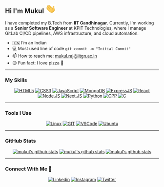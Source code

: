## Hi I'm Mukul <img height="30" width="35" src="assets/hi.gif" width="28px" alt="hi">

I have completed my B.Tech from **IIT Gandhinagar**. Currently, I'm working as a **Senior Software Engineer** at KPIT Technologies, where I manage GitLab CI/CD pipelines, AWS infrastructure, and cloud automation.

- :india: I’m an Indian
- :computer: Most used line of code `git commit -m "Initial Commit"`
- :mailbox: How to reach me: mukul.raj@iitgn.ac.in
- :wink: Fun fact: I love pizza :pizza:


---
### My Skills 
<div align="center">

<a href="https://github.com/mk-mukul/Amalthea-Task">![HTML5](https://img.shields.io/badge/html5-E34C26?style=for-the-badge&logo=html5&logoColor=FFFFFF)</a>
<a href="https://metis-website-iitgn.herokuapp.com/">![CSS3](https://img.shields.io/badge/css3-1572B6?style=for-the-badge&logo=css3&logoColor=FFFFFF)</a>
<a href="https://github.com/mk-mukul/btech20-iitgn/tree/sem-3">![JavaScript](https://img.shields.io/badge/javascript-f0db4f?style=for-the-badge&logo=javascript&logoColor=000000)</a>
<a href="https://github.com/mk-mukul/website_alpha">![MongoDB](https://img.shields.io/badge/mongodb-3FA037?style=for-the-badge&logo=mongodb&logoColor=FFFFFF)</a>
<a href="https://github.com/mk-mukul/website_alpha">![ExpressJS](https://img.shields.io/badge/expressjs-F66600?style=for-the-badge&logo=express&logoColor=FFFFFF)</a>
<a href="https://github.com/mk-mukul/website_alpha">![React](https://img.shields.io/badge/react-61DAFB?style=for-the-badge&logo=react&logoColor=000000)</a>
<a href="https://github.com/mk-mukul/WD-GP-32">![Node.JS](https://img.shields.io/badge/node.js-3C873A?style=for-the-badge&logo=node.js&logoColor=FFFFFF)</a>
<a href="https://mk-mukul.github.io/">![Next.JS](https://img.shields.io/badge/next.js-303030?style=for-the-badge&logo=next.js&logoColor=FFFFFF)</a>
<a href="https://github.com/mk-mukul/first_project">![Python](https://img.shields.io/badge/python-306998?style=for-the-badge&logo=python&logoColor=FFFFFF)</a>
<a href="#">![CPP](https://img.shields.io/badge/cpp-00599C?style=for-the-badge&logo=cplusplus&logoColor=FFFFFF)</a>
<a href="#">![C](https://img.shields.io/badge/c-659AD2?style=for-the-badge&logo=c&logoColor=FFFFFF)</a>

</div>


---
### Tools I Use
<div align="center">

[![Linux](https://img.shields.io/badge/linux-FCC624?style=for-the-badge&logo=linux&logoColor=000000)](#)
[![GIT](https://img.shields.io/badge/git-F1502F?style=for-the-badge&logo=git&logoColor=FFFFFF)](#)
[![VSCode](https://img.shields.io/badge/vscode-0078D7?style=for-the-badge&logo=visual-studio-code&logoColor=FFFFFF)](#)
[![Ubuntu](https://img.shields.io/badge/ubuntu-E95420?style=for-the-badge&logo=ubuntu&logoColor=FFFFFF)](#)

</div>


---
### GitHub Stats 
<div align="center"> 
    <a href="#"><img height="180" src="https://github-readme-stats.vercel.app/api?username=mk-mukul&count_private=true&show_icons=true&theme=tokyonight&hide_border=true" alt="mukul's github stats" /></a>
    <a href="#"><img height="180" src="https://github-readme-stats.vercel.app/api/top-langs/?username=mk-mukul&hide=java&layout=compact&theme=tokyonight&hide_border=true&langs_count=5" alt="mukul's github stats" /></a>
    <a href="#"><img height="180em" src="https://github-readme-streak-stats.herokuapp.com?user=mk-mukul&theme=tokyonight&hide_border=true" alt="mukul's github stats"/></a>
</div>


---
### Connect With Me :handshake:
<div align="center">

[![Linkedin](https://img.shields.io/badge/MUKUL-0072B1?style=for-the-badge&logo=linkedin&logoColor=FFFFFF)](https://www.linkedin.com/in/mk-mukul/)
[![Instagram](https://img.shields.io/badge/@mk__mucool-E1306C?style=for-the-badge&logo=instagram&logoColor=FFFFFF)](https://instagram.com/mk_mucool)
[![Twitter](https://img.shields.io/badge/@mk__mucool-00ACEE?style=for-the-badge&logo=twitter&logoColor=FFFFFF)](https://twitter.com/mk_mucool)

</div>
